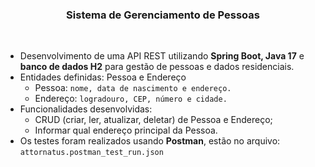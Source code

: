 <h3 align="center"> Sistema de Gerenciamento de Pessoas </h3> <br />

  - Desenvolvimento de uma API REST utilizando **Spring Boot, Java 17** e **banco de dados H2** para gestão de pessoas e dados residenciais. 
  - Entidades definidas: Pessoa e Endereço
      - Pessoa: ```nome, data de nascimento e endereço.```
      - Endereço: ```logradouro, CEP, número e cidade.```
  - Funcionalidades desenvolvidas: 
      - CRUD (criar, ler, atualizar, deletar) de Pessoa e Endereço;
      - Informar qual endereço principal da Pessoa.
  - Os testes foram realizados usando **Postman**, estão no arquivo: `attornatus.postman_test_run.json`

